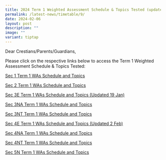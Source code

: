 ```yaml
---
title: 2024 Term 1 Weighted Assessment Schedule & Topics Tested (updated 6 Feb)
permalink: /latest-news/timetable/9/
date: 2024-02-06
layout: post
description: ""
image: ""
variant: tiptap
---
```

<p>Dear Crestians/Parents/Guardians,</p>
<p>Please click on the respective links below to access the Term 1 Weighted
Assessment Schedule &amp; Topics Tested:</p>
<p><a href="/files/Timetable_Announcement/2024/Sec_1_Term_1_WAs_Schedule_and_Topics.pdf" rel="noopener noreferrer nofollow" target="_blank">Sec 1 Term 1 WAs Schedule and Topics</a>
</p>
<p><a href="/files/Timetable_Announcement/2024/Sec_2_Term_1_WAs_Schedule_and_Topics.pdf" rel="noopener noreferrer nofollow" target="_blank">Sec 2 Term 1 WAs Schedule and Topics</a>
</p>
<p><a href="/files/Timetable_Announcement/2024/Sec_3E_Term_1_WAs_Schedule_and_Topics_updated_19_Jan.pdf" rel="noopener noreferrer nofollow" target="_blank">Sec 3E Term 1 WAs Schedule and Topics (Updated 19 Jan)</a>
</p>
<p><a href="/files/Timetable_Announcement/2024/Sec_3NA_Term_1_WAs_Schedule_and_Topics.pdf" rel="noopener noreferrer nofollow" target="_blank">Sec 3NA Term 1 WAs Schedule and Topics</a>
</p>
<p><a href="/files/Timetable_Announcement/2024/Sec_3NT_Term_1_WAs_Schedule_and_Topics.pdf" rel="noopener noreferrer nofollow" target="_blank">Sec 3NT Term 1 WAs Schedule and Topics</a>
</p>
<p><a href="/files/Timetable_Announcement/2024/Sec_4E_Term_1_WAs_Schedule_and_Topics_updated_2Feb.pdf" rel="noopener noreferrer nofollow" target="_blank">Sec 4E Term 1 WAs Schedule and Topics (Updated 2 Feb)</a>
</p>
<p><a href="/files/Timetable_Announcement/2024/Sec_4NA_Term_1_WAs_Schedule_and_Topics.pdf" rel="noopener noreferrer nofollow" target="_blank">Sec 4NA Term 1 WAs Schedule and Topics</a>
</p>
<p><a href="/files/Timetable_Announcement/2024/Sec_4NT_Term_1_WAs_Schedule_and_Topics.pdf" rel="noopener noreferrer nofollow" target="_blank">Sec 4NT Term 1 WAs Schedule and Topics</a>
</p>
<p><a href="/files/Timetable_Announcement/2024/Sec_5N_Term_1_WAs_Schedule_and_Topics.pdf" rel="noopener noreferrer nofollow" target="_blank">Sec 5N Term 1 WAs Schedule and Topics</a>
</p>
<p></p>